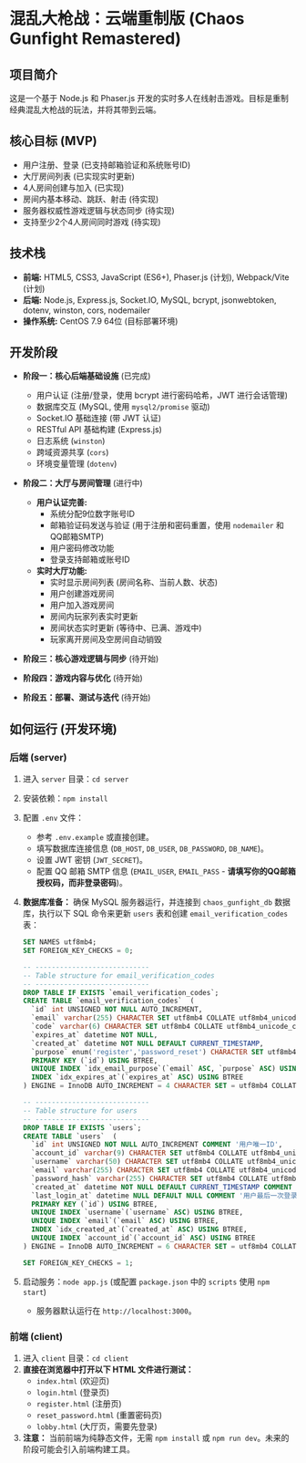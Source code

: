 # 混乱大枪战：云端重制版 (Chaos Gunfight Remastered)

## 项目简介

这是一个基于 Node.js 和 Phaser.js 开发的实时多人在线射击游戏。目标是重制经典混乱大枪战的玩法，并将其带到云端。

## 核心目标 (MVP)

- 用户注册、登录 (已支持邮箱验证和系统账号ID)
- 大厅房间列表 (已实现实时更新)
- 4人房间创建与加入 (已实现)
- 房间内基本移动、跳跃、射击 (待实现)
- 服务器权威性游戏逻辑与状态同步 (待实现)
- 支持至少2个4人房间同时游戏 (待实现)

## 技术栈

- **前端:** HTML5, CSS3, JavaScript (ES6+), Phaser.js (计划), Webpack/Vite (计划)
- **后端:** Node.js, Express.js, Socket.IO, MySQL, bcrypt, jsonwebtoken, dotenv, winston, cors, nodemailer
- **操作系统:** CentOS 7.9 64位 (目标部署环境)

## 开发阶段

- **阶段一：核心后端基础设施** (已完成)
  - 用户认证 (注册/登录，使用 bcrypt 进行密码哈希，JWT 进行会话管理)
  - 数据库交互 (MySQL, 使用 `mysql2/promise` 驱动)
  - Socket.IO 基础连接 (带 JWT 认证)
  - RESTful API 基础构建 (Express.js)
  - 日志系统 (`winston`)
  - 跨域资源共享 (`cors`)
  - 环境变量管理 (`dotenv`)

- **阶段二：大厅与房间管理** (进行中)
  - **用户认证完善:**
    - 系统分配9位数字账号ID
    - 邮箱验证码发送与验证 (用于注册和密码重置，使用 `nodemailer` 和 QQ邮箱SMTP)
    - 用户密码修改功能
    - 登录支持邮箱或账号ID
  - **实时大厅功能:**
    - 实时显示房间列表 (房间名称、当前人数、状态)
    - 用户创建游戏房间
    - 用户加入游戏房间
    - 房间内玩家列表实时更新
    - 房间状态实时更新 (等待中、已满、游戏中)
    - 玩家离开房间及空房间自动销毁

- **阶段三：核心游戏逻辑与同步** (待开始)
- **阶段四：游戏内容与优化** (待开始)
- **阶段五：部署、测试与迭代** (待开始)

## 如何运行 (开发环境)

### 后端 (server)

1.  进入 `server` 目录：`cd server`
2.  安装依赖：`npm install`
3.  配置 `.env` 文件：
    *   参考 `.env.example` 或直接创建。
    *   填写数据库连接信息 (`DB_HOST`, `DB_USER`, `DB_PASSWORD`, `DB_NAME`)。
    *   设置 JWT 密钥 (`JWT_SECRET`)。
    *   配置 QQ 邮箱 SMTP 信息 (`EMAIL_USER`, `EMAIL_PASS` - **请填写你的QQ邮箱授权码，而非登录密码**)。
4.  **数据库准备：** 确保 MySQL 服务器运行，并连接到 `chaos_gunfight_db` 数据库，执行以下 SQL 命令来更新 `users` 表和创建 `email_verification_codes` 表：

    ```sql
    SET NAMES utf8mb4;
    SET FOREIGN_KEY_CHECKS = 0;

    -- ----------------------------
    -- Table structure for email_verification_codes
    -- ----------------------------
    DROP TABLE IF EXISTS `email_verification_codes`;
    CREATE TABLE `email_verification_codes`  (
      `id` int UNSIGNED NOT NULL AUTO_INCREMENT,
      `email` varchar(255) CHARACTER SET utf8mb4 COLLATE utf8mb4_unicode_ci NOT NULL,
      `code` varchar(6) CHARACTER SET utf8mb4 COLLATE utf8mb4_unicode_ci NOT NULL,
      `expires_at` datetime NOT NULL,
      `created_at` datetime NOT NULL DEFAULT CURRENT_TIMESTAMP,
      `purpose` enum('register','password_reset') CHARACTER SET utf8mb4 COLLATE utf8mb4_unicode_ci NOT NULL COMMENT '验证码用途：注册或密码重置',
      PRIMARY KEY (`id`) USING BTREE,
      UNIQUE INDEX `idx_email_purpose`(`email` ASC, `purpose` ASC) USING BTREE,
      INDEX `idx_expires_at`(`expires_at` ASC) USING BTREE
    ) ENGINE = InnoDB AUTO_INCREMENT = 4 CHARACTER SET = utf8mb4 COLLATE = utf8mb4_unicode_ci COMMENT = '邮箱验证码表' ROW_FORMAT = DYNAMIC;

    -- ----------------------------
    -- Table structure for users
    -- ----------------------------
    DROP TABLE IF EXISTS `users`;
    CREATE TABLE `users`  (
      `id` int UNSIGNED NOT NULL AUTO_INCREMENT COMMENT '用户唯一ID',
      `account_id` varchar(9) CHARACTER SET utf8mb4 COLLATE utf8mb4_unicode_ci NULL DEFAULT NULL COMMENT '系统分配的9位数字账号',
      `username` varchar(50) CHARACTER SET utf8mb4 COLLATE utf8mb4_unicode_ci NOT NULL COMMENT '用户昵称，用于显示和游戏内识别，唯一',
      `email` varchar(255) CHARACTER SET utf8mb4 COLLATE utf8mb4_unicode_ci NOT NULL COMMENT '用户邮箱，用于登录和找回密码，唯一',
      `password_hash` varchar(255) CHARACTER SET utf8mb4 COLLATE utf8mb4_unicode_ci NOT NULL COMMENT '用户密码的哈希值，使用bcrypt等算法加密',
      `created_at` datetime NOT NULL DEFAULT CURRENT_TIMESTAMP COMMENT '用户注册时间',
      `last_login_at` datetime NULL DEFAULT NULL COMMENT '用户最后一次登录时间',
      PRIMARY KEY (`id`) USING BTREE,
      UNIQUE INDEX `username`(`username` ASC) USING BTREE,
      UNIQUE INDEX `email`(`email` ASC) USING BTREE,
      INDEX `idx_created_at`(`created_at` ASC) USING BTREE,
      UNIQUE INDEX `account_id`(`account_id` ASC) USING BTREE
    ) ENGINE = InnoDB AUTO_INCREMENT = 6 CHARACTER SET = utf8mb4 COLLATE = utf8mb4_unicode_ci COMMENT = '用户信息表' ROW_FORMAT = DYNAMIC;

    SET FOREIGN_KEY_CHECKS = 1;
    ```

5.  启动服务：`node app.js` (或配置 `package.json` 中的 `scripts` 使用 `npm start`)
    *   服务器默认运行在 `http://localhost:3000`。

### 前端 (client)

1.  进入 `client` 目录：`cd client`
2.  **直接在浏览器中打开以下 HTML 文件进行测试：**
    *   `index.html` (欢迎页)
    *   `login.html` (登录页)
    *   `register.html` (注册页)
    *   `reset_password.html` (重置密码页)
    *   `lobby.html` (大厅页，需要先登录)
3.  **注意：** 当前前端为纯静态文件，无需 `npm install` 或 `npm run dev`。未来的阶段可能会引入前端构建工具。
